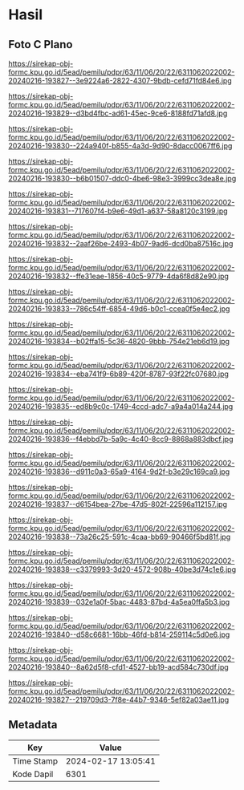 # Hasil

## Foto C Plano

https://sirekap-obj-formc.kpu.go.id/5ead/pemilu/pdpr/63/11/06/20/22/6311062022002-20240216-193827--3e9224a6-2822-4307-9bdb-cefd71fd84e6.jpg

https://sirekap-obj-formc.kpu.go.id/5ead/pemilu/pdpr/63/11/06/20/22/6311062022002-20240216-193829--d3bd4fbc-ad61-45ec-9ce6-8188fd71afd8.jpg

https://sirekap-obj-formc.kpu.go.id/5ead/pemilu/pdpr/63/11/06/20/22/6311062022002-20240216-193830--224a940f-b855-4a3d-9d90-8dacc0067ff6.jpg

https://sirekap-obj-formc.kpu.go.id/5ead/pemilu/pdpr/63/11/06/20/22/6311062022002-20240216-193830--b6b01507-ddc0-4be6-98e3-3999cc3dea8e.jpg

https://sirekap-obj-formc.kpu.go.id/5ead/pemilu/pdpr/63/11/06/20/22/6311062022002-20240216-193831--717607f4-b9e6-49d1-a637-58a8120c3199.jpg

https://sirekap-obj-formc.kpu.go.id/5ead/pemilu/pdpr/63/11/06/20/22/6311062022002-20240216-193832--2aaf26be-2493-4b07-9ad6-dcd0ba87516c.jpg

https://sirekap-obj-formc.kpu.go.id/5ead/pemilu/pdpr/63/11/06/20/22/6311062022002-20240216-193832--ffe31eae-1856-40c5-9779-4da6f8d82e90.jpg

https://sirekap-obj-formc.kpu.go.id/5ead/pemilu/pdpr/63/11/06/20/22/6311062022002-20240216-193833--786c54ff-6854-49d6-b0c1-ccea0f5e4ec2.jpg

https://sirekap-obj-formc.kpu.go.id/5ead/pemilu/pdpr/63/11/06/20/22/6311062022002-20240216-193834--b02ffa15-5c36-4820-9bbb-754e21eb6d19.jpg

https://sirekap-obj-formc.kpu.go.id/5ead/pemilu/pdpr/63/11/06/20/22/6311062022002-20240216-193834--eba741f9-6b89-420f-8787-93f22fc07680.jpg

https://sirekap-obj-formc.kpu.go.id/5ead/pemilu/pdpr/63/11/06/20/22/6311062022002-20240216-193835--ed8b9c0c-1749-4ccd-adc7-a9a4a014a244.jpg

https://sirekap-obj-formc.kpu.go.id/5ead/pemilu/pdpr/63/11/06/20/22/6311062022002-20240216-193836--f4ebbd7b-5a9c-4c40-8cc9-8868a883dbcf.jpg

https://sirekap-obj-formc.kpu.go.id/5ead/pemilu/pdpr/63/11/06/20/22/6311062022002-20240216-193836--d911c0a3-65a9-4164-9d2f-b3e29c169ca9.jpg

https://sirekap-obj-formc.kpu.go.id/5ead/pemilu/pdpr/63/11/06/20/22/6311062022002-20240216-193837--d6154bea-27be-47d5-802f-22596a112157.jpg

https://sirekap-obj-formc.kpu.go.id/5ead/pemilu/pdpr/63/11/06/20/22/6311062022002-20240216-193838--73a26c25-591c-4caa-bb69-90466f5bd81f.jpg

https://sirekap-obj-formc.kpu.go.id/5ead/pemilu/pdpr/63/11/06/20/22/6311062022002-20240216-193838--c3379993-3d20-4572-908b-40be3d74c1e6.jpg

https://sirekap-obj-formc.kpu.go.id/5ead/pemilu/pdpr/63/11/06/20/22/6311062022002-20240216-193839--032e1a0f-5bac-4483-87bd-4a5ea0ffa5b3.jpg

https://sirekap-obj-formc.kpu.go.id/5ead/pemilu/pdpr/63/11/06/20/22/6311062022002-20240216-193840--d58c6681-16bb-46fd-b814-259114c5d0e6.jpg

https://sirekap-obj-formc.kpu.go.id/5ead/pemilu/pdpr/63/11/06/20/22/6311062022002-20240216-193840--8a62d5f8-cfd1-4527-bb19-acd584c730df.jpg

https://sirekap-obj-formc.kpu.go.id/5ead/pemilu/pdpr/63/11/06/20/22/6311062022002-20240216-193827--219709d3-7f8e-44b7-9346-5ef82a03ae11.jpg


## Metadata

| Key        | Value               |
| ---------- | ------------------- |
| Time Stamp | 2024-02-17 13:05:41 |
| Kode Dapil | 6301                |



